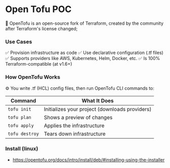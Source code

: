 # Open Tofu POC

🐡 OpenTofu is an open-source fork of Terraform, created by the community after Terraform's license changed;

### Use Cases

✅ Provision infrastructure as code
✅ Use declarative configuration (.tf files)
✅ Supports providers like AWS, Kubernetes, Helm, Docker, etc.
✅ Is 100% Terraform-compatible (at v1.6+)

### How OpenTofu Works

⚙️ You write .tf (HCL) config files, then run OpenTofu CLI commands to:

| Command        | What It Does                                   |
| -------------- | ---------------------------------------------- |
| `tofu init`    | Initializes your project (downloads providers) |
| `tofu plan`    | Shows a preview of changes                     |
| `tofu apply`   | Applies the infrastructure                     |
| `tofu destroy` | Tears down infrastructure                      |


### Install (linux)

* https://opentofu.org/docs/intro/install/deb/#installing-using-the-installer